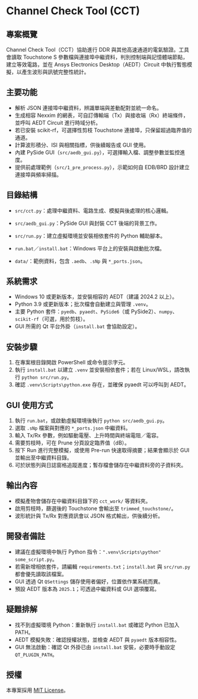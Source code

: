﻿# Channel Check Tool (CCT)

## 專案概覽
Channel Check Tool（CCT）協助進行 DDR 與其他高速通道的電氣驗證。工具會讀取 Touchstone S 參數檔與連接埠中繼資料，判別控制端與記憶體端節點，建立等效電路，並在 Ansys Electronics Desktop（AEDT）Circuit 中執行暫態模擬，以產生波形與訊號完整性統計。

## 主要功能
- 解析 JSON 連接埠中繼資料，辨識單端與差動配對並統一命名。
- 生成相容 Nexxim 的網表，可自訂傳輸端（Tx）與接收端（Rx）終端條件，並呼叫 AEDT Circuit 進行時域分析。
- 若已安裝 scikit-rf，可選擇性剪枝 Touchstone 連接埠，只保留超過臨界值的通道。
- 計算波形積分、ISI 與相關指標，供後續報告或 GUI 使用。
- 內建 PySide GUI（`src/aedb_gui.py`），可選擇輸入檔、調整參數並監控進度。
- 提供前處理範例（`src/1_pre_process.py`），示範如何自 EDB/BRD 設計建立連接埠與頻率掃描。

## 目錄結構
- `src/cct.py`：處理中繼資料、電路生成、模擬與後處理的核心邏輯。
- `src/aedb_gui.py`：PySide GUI 與封裝 CCT 後端的背景工作。 
- `src/run.py`：建立虛擬環境並安裝相依套件的 Python 輔助腳本。

- `run.bat`／`install.bat`：Windows 平台上的安裝與啟動批次檔。
- `data/`：範例資料，包含 `.aedb`、`.sNp` 與 `*_ports.json`。

## 系統需求
- Windows 10 或更新版本，並安裝相容的 AEDT（建議 2024.2 以上）。
- Python 3.9 或更新版本；批次檔會自動建立與管理 `.venv`。
- 主要 Python 套件：`pyedb`、`pyaedt`、`PySide6`（或 PySide2）、`numpy`、`scikit-rf`（可選，用於剪枝）。
- GUI 所需的 Qt 平台外掛（`install.bat` 會協助設定）。

## 安裝步驟
1. 在專案根目錄開啟 PowerShell 或命令提示字元。
2. 執行 `install.bat` 以建立 `.venv` 並安裝相依套件；若在 Linux/WSL，請改執行 `python src/run.py`。
3. 確認 `.venv\Scripts\python.exe` 存在，並確保 pyaedt 可以呼叫到 AEDT。

## GUI 使用方式
1. 執行 `run.bat`，或啟動虛擬環境後執行 `python src/aedb_gui.py`。
2. 選取 `.sNp` 檔案與對應的 `*_ports.json` 中繼資料。
3. 輸入 Tx/Rx 參數，例如驅動電壓、上升時間與終端電阻／電容。
4. 需要剪枝時，可在 Prune 分頁設定臨界值（dB）。
5. 按下 Run 進行完整模擬，或使用 Pre-run 快速取得摘要；結果會顯示於 GUI 並輸出至中繼資料目錄。
6. 可於狀態列與日誌窗格追蹤進度；暫存檔會儲存在中繼資料旁的子資料夾。

## 輸出內容
- 模擬產物會儲存在中繼資料目錄下的 `cct_work/` 等資料夾。
- 啟用剪枝時，篩選後的 Touchstone 會輸出至 `trimmed_touchstone/`。
- 波形統計與 Tx/Rx 對應資訊會以 JSON 格式輸出，供後續分析。



## 開發者備註
- 建議在虛擬環境中執行 Python 指令：`".venv\Scripts\python" some_script.py`。
- 若需新增相依套件，請編輯 `requirements.txt`；`install.bat` 與 `src/run.py` 都會優先讀取該檔案。
- GUI 透過 Qt `QSettings` 儲存使用者偏好，位置依作業系統而異。
- 預設 AEDT 版本為 `2025.1`；可透過中繼資料或 GUI 選項覆寫。

## 疑難排解
- 找不到虛擬環境 Python：重新執行 `install.bat` 或確認 Python 已加入 PATH。
- AEDT 模擬失敗：確認授權狀態，並檢查 AEDT 與 `pyaedt` 版本相容性。
- GUI 無法啟動：確認 Qt 外掛已由 `install.bat` 安裝，必要時手動設定 `QT_PLUGIN_PATH`。

## 授權
本專案採用 [MIT License](LICENSE)。
